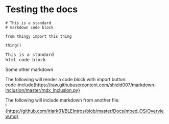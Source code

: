 Testing the docs
================


```
# This is a standard
# markdown code block

from thingy import this thing

thing()
```

<pre>
This is a standard
html code block
</pre>

Some other markdown

The following will render a code block with import button:  
code-include{https://raw.githubusercontent.com/shield007/markdown-inclusion/master/mdx_inclusion.py}


The following will include markdown from another file:  
!{https://github.com/iriark01/BLEIntros/blob/master/Docs/mbed_OS/Overview.md}
